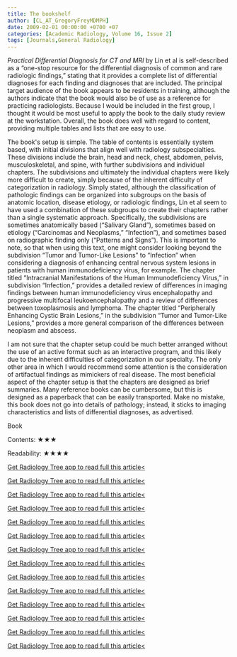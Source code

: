 ```yaml
---
title: The bookshelf
author: [CL_AT_GregoryFreyMDMPH]
date: 2009-02-01 00:00:00 +0700 +07
categories: [Academic Radiology, Volume 16, Issue 2]
tags: [Journals,General Radiology]
---
```

_Practical Differential Diagnosis for CT and MRI_ by Lin et al is self-described as a “one-stop resource for the differential diagnosis of common and rare radiologic findings,” stating that it provides a complete list of differential diagnoses for each finding and diagnoses that are included. The principal target audience of the book appears to be residents in training, although the authors indicate that the book would also be of use as a reference for practicing radiologists. Because I would be included in the first group, I thought it would be most useful to apply the book to the daily study review at the workstation. Overall, the book does well with regard to content, providing multiple tables and lists that are easy to use.

The book's setup is simple. The table of contents is essentially system based, with initial divisions that align well with radiology subspecialties. These divisions include the brain, head and neck, chest, abdomen, pelvis, musculoskeletal, and spine, with further subdivisions and individual chapters. The subdivisions and ultimately the individual chapters were likely more difficult to create, simply because of the inherent difficulty of categorization in radiology. Simply stated, although the classification of pathologic findings can be organized into subgroups on the basis of anatomic location, disease etiology, or radiologic findings, Lin et al seem to have used a combination of these subgroups to create their chapters rather than a single systematic approach. Specifically, the subdivisions are sometimes anatomically based (“Salivary Gland”), sometimes based on etiology (“Carcinomas and Neoplasms,” “Infection”), and sometimes based on radiographic finding only (“Patterns and Signs”). This is important to note, so that when using this text, one might consider looking beyond the subdivision “Tumor and Tumor-Like Lesions” to “Infection” when considering a diagnosis of enhancing central nervous system lesions in patients with human immunodeficiency virus, for example. The chapter titled “Intracranial Manifestations of the Human Immunodeficiency Virus,” in subdivision “Infection,” provides a detailed review of differences in imaging findings between human immunodeficiency virus encephalopathy and progressive multifocal leukoencephalopathy and a review of differences between toxoplasmosis and lymphoma. The chapter titled “Peripherally Enhancing Cystic Brain Lesions,” in the subdivision “Tumor and Tumor-Like Lesions,” provides a more general comparison of the differences between neoplasm and abscess.

I am not sure that the chapter setup could be much better arranged without the use of an active format such as an interactive program, and this likely due to the inherent difficulties of categorization in our specialty. The only other area in which I would recommend some attention is the consideration of artifactual findings as mimickers of real disease. The most beneficial aspect of the chapter setup is that the chapters are designed as brief summaries. Many reference books can be cumbersome, but this is designed as a paperback that can be easily transported. Make no mistake, this book does not go into details of pathology; instead, it sticks to imaging characteristics and lists of differential diagnoses, as advertised.

Book

Contents: ★★★

Readability: ★★★★

[Get Radiology Tree app to read full this article<](https://clinicalpub.com/app)

[Get Radiology Tree app to read full this article<](https://clinicalpub.com/app)

[Get Radiology Tree app to read full this article<](https://clinicalpub.com/app)

[Get Radiology Tree app to read full this article<](https://clinicalpub.com/app)

[Get Radiology Tree app to read full this article<](https://clinicalpub.com/app)

[Get Radiology Tree app to read full this article<](https://clinicalpub.com/app)

[Get Radiology Tree app to read full this article<](https://clinicalpub.com/app)

[Get Radiology Tree app to read full this article<](https://clinicalpub.com/app)

[Get Radiology Tree app to read full this article<](https://clinicalpub.com/app)

[Get Radiology Tree app to read full this article<](https://clinicalpub.com/app)

[Get Radiology Tree app to read full this article<](https://clinicalpub.com/app)

[Get Radiology Tree app to read full this article<](https://clinicalpub.com/app)

[Get Radiology Tree app to read full this article<](https://clinicalpub.com/app)

[Get Radiology Tree app to read full this article<](https://clinicalpub.com/app)